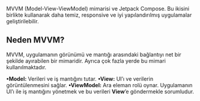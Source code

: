 MVVM (Model-View-ViewModel) mimarisi ve Jetpack Compose. Bu ikisini birlikte kullanarak daha temiz, responsive ve iyi yapılandırılmış uygulamalar geliştirilebilir.
## Neden MVVM?
MVVM, uygulamanın görünümü ve mantığı arasındaki bağlantıyı net bir şekilde ayırabilen bir mimaridir. Ayrıca çok fazla yerde bu mimari kullanılmaktadır.

**•Model:** Verileri ve iş mantığını tutar.
**•View:** UI’ı ve verilerin görüntülenmesini sağlar.
**•ViewModel:** Ara eleman rolü oynar. Uygulamanın UI’ı ile iş mantığını yönetmek ve bu verileri **View**’e göndermekle sorumludur.
